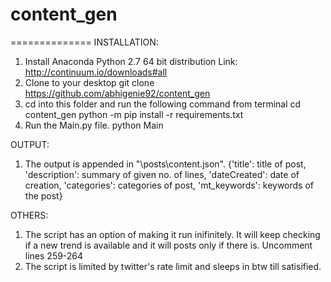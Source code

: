 # content_gen
==============
INSTALLATION:
1. Install Anaconda Python 2.7 64 bit distribution
	Link: http://continuum.io/downloads#all
2. Clone to your desktop
	git clone https://github.com/abhigenie92/content_gen
3. cd into this folder and run the following command from terminal
	cd content_gen
	python -m pip install -r requirements.txt
4. Run the Main.py file.
	python Main

OUTPUT:
1. The output is appended in "\posts\content.json". 
 	{'title': title of post, 'description': summary of given no. of lines, 'dateCreated': date of creation, 'categories': categories of post, 'mt_keywords': keywords of the post}

OTHERS:
1. The script has an option of making it run inifinitely. It will keep checking if a new trend is available and it will posts only if there is.
	Uncomment lines 259-264
2.  The script is limited by twitter's rate limit and sleeps in btw till satisified.

